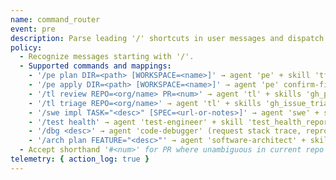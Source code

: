 ```yaml
---
name: command_router
event: pre
description: Parse leading '/' shortcuts in user messages and dispatch to the appropriate agent + skill with sensible defaults.
policy:
  - Recognize messages starting with '/'.
  - Supported commands and mappings:
    - '/pe plan DIR=<path> [WORKSPACE=<name>]' → agent 'pe' + skill 'tf_plan_only' (never apply)
    - '/pe apply DIR=<path> [WORKSPACE=<name>]' → agent 'pe' confirm-first flow; summarize plan and require explicit approval before any apply
    - '/tl review REPO=<org/name> PR=<num>' → agent 'tl' + skills 'gh_pr_review' and optional 'gh_pr_merge'
    - '/tl triage REPO=<org/name>' → agent 'tl' + skills 'gh_issue_triage','gh_dependency_detect'
    - '/swe impl TASK="<desc>" [SPEC=<url-or-notes>]' → agent 'swe' + skill 'impl_branch_workflow'
    - '/test health' → agent 'test-engineer' + skill 'test_health_report'
    - '/dbg <desc>' → agent 'code-debugger' (request stack trace, repro steps, and scope context)
    - '/arch plan FEATURE="<desc>"' → agent 'software-architect' + skill 'arch_integration_plan'
  - Accept shorthand '#<num>' for PR where unambiguous in current repo context.
telemetry: { action_log: true }
---
```

